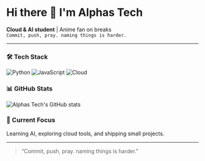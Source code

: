# Hi there 👋 I'm Alphas Tech

**Cloud & AI student** | Anime fan on breaks  
`Commit, push, pray. naming things is harder.`

---

### 🛠️ Tech Stack
![Python](https://img.shields.io/badge/Python-3776AB?logo=python&logoColor=white)
![JavaScript](https://img.shields.io/badge/JavaScript-F7DF1E?logo=javascript&logoColor=black)
![Cloud](https://img.shields.io/badge/Cloud-4285F4?logo=google-cloud&logoColor=white)

### 📊 GitHub Stats
![Alphas Tech's GitHub stats](https://github-readme-stats.vercel.app/api?username=alphastech&show_icons=true&theme=tokyonight)

### 🌱 Current Focus
Learning AI, exploring cloud tools, and shipping small projects.

---

> “Commit, push, pray. naming things is harder.”
